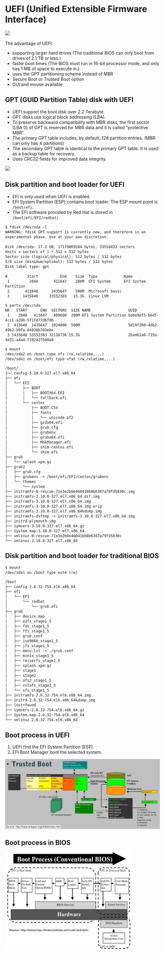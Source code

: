 # UEFI (Unified Extensible Firmware Interface)
![](https://www.howtogeek.com/wp-content/uploads/2017/05/img_5913820521683.png.pagespeed.ce.SW-PQN3x9j.png)


The advantage of UEFI:
- supporting larger hard drives (The traditional BIOS can only boot from drives of 2.1 TB or less.)
- faster boot times (The BIOS must run in 16-bit processor mode, and only has 1 MB of space to execute in.)
- uses the GPT partitioning scheme instead of MBR
- Secure Boot or Trusted Boot option
- GUI and mouse available


## GPT (GUID Partition Table) disk with UEFI
- UEFI support the boot disk over 2.2 Terabyte.
- GPT disks use logical block addressing (LBA).
- To preserve backward compatibility with MBR disks, the first sector (LBA 0) of GPT is reserved for MBR data and it is called “protective MBR”.
- The primary GPT table includes, by default, 128 partition entries. (MBR can only has 4 partitions)
- The secondary GPT table is identical to the primary GPT table. It is used as a backup table for recovery. 
- Uses CRC32 fields for improved data integrity.
  
![](https://vjauj58549.i.lithium.com/community/image/serverpage/image-id/20344iBD7B85E66A89702E/image-size/large?v=1.0&px=999)



## Disk partition and boot loader for UEFI
- EFI is only used when UEFI is enabled. 
- EFI System Partition (ESP) contains boot loader. The ESP mount point is ```/boot/efi```.
- The EFI software provided by Red Hat is stored in ```/boot/efi/EFI/redhat/```.

```
$ fdisk /dev/sda -l
WARNING: fdisk GPT support is currently new, and therefore in an experimental phase. Use at your own discretion.

Disk /dev/sda: 17.2 GB, 17179869184 bytes, 33554432 sectors
Units = sectors of 1 * 512 = 512 bytes
Sector size (logical/physical): 512 bytes / 512 bytes
I/O size (minimum/optimal): 512 bytes / 512 bytes
Disk label type: gpt

#         Start          End    Size  Type            Name
 1         2048       411647    200M  EFI System      EFI System Partition
 2       411648      1435647    500M  Microsoft basic 
 3      1435648     33552383   15.3G  Linux LVM
```

```
$ partx /dev/sda
NR   START      END  SECTORS  SIZE NAME                 UUID
 1    2048   411647   409600  200M EFI System Partition babe9ef5-b6df-4cc1-a29b-5f1fd77d6f0b
 2  411648  1435647  1024000  500M                      5d19f200-4db2-49b2-99fa-84930b703ebe
 3 1435648 33552383 32116736 15.3G                      2bad62a6-735a-4d31-a4a4-f192427580a9
```

```
$ mount
/dev/sda2 on /boot type xfs (rw,relatime,...)
/dev/sda1 on /boot/efi type vfat (rw,relatime,...)
```

```
/boot/
├── config-3.10.0-327.el7.x86_64
├── efi
│   └── EFI
│       ├── BOOT
│       │   ├── BOOTX64.EFI
│       │   └── fallback.efi
│       └── centos
│           ├── BOOT.CSV
│           ├── fonts
│           │   └── unicode.pf2
│           ├── gcdx64.efi
│           ├── grub.cfg
│           ├── grubenv
│           ├── grubx64.efi
│           ├── MokManager.efi
│           ├── shim-centos.efi
│           └── shim.efi
├── grub
│   └── splash.xpm.gz
├── grub2
│   ├── grub.cfg
│   ├── grubenv -> /boot/efi/EFI/centos/grubenv
│   └── themes
│       └── system
├── initramfs-0-rescue-71e3e2b8e46041bb8b6387a79fd5830c.img
├── initramfs-3.10.0-327.el7.x86_64.dsf.img
├── initramfs-3.10.0-327.el7.x86_64.img
├── initramfs-3.10.0-327.el7.x86_64.img.orig
├── initramfs-3.10.0-327.el7.x86_64kdump.img
├── initramfs-dsftmp -> initramfs-3.10.0-327.el7.x86_64.img
├── initrd-plymouth.img
├── symvers-3.10.0-327.el7.x86_64.gz
├── System.map-3.10.0-327.el7.x86_64
├── vmlinuz-0-rescue-71e3e2b8e46041bb8b6387a79fd5830c
└── vmlinuz-3.10.0-327.el7.x86_64
```

## Disk partition and boot loader for traditional BIOS
```
$ mount
/dev/sda1 on /boot type ext4 (rw)
```

```
/boot
├── config-2.6.32-754.el6.x86_64
├── efi
│   └── EFI
│       └── redhat
│           └── grub.efi
├── grub
│   ├── device.map
│   ├── e2fs_stage1_5
│   ├── fat_stage1_5
│   ├── ffs_stage1_5
│   ├── grub.conf
│   ├── iso9660_stage1_5
│   ├── jfs_stage1_5
│   ├── menu.lst -> ./grub.conf
│   ├── minix_stage1_5
│   ├── reiserfs_stage1_5
│   ├── splash.xpm.gz
│   ├── stage1
│   ├── stage2
│   ├── ufs2_stage1_5
│   ├── vstafs_stage1_5
│   └── xfs_stage1_5
├── initramfs-2.6.32-754.el6.x86_64.img
├── initrd-2.6.32-754.el6.x86_64kdump.img
├── lost+found
├── symvers-2.6.32-754.el6.x86_64.gz
├── System.map-2.6.32-754.el6.x86_64
└── vmlinuz-2.6.32-754.el6.x86_64
```

## Boot process in UEFI
1. UEFI find the EFI System Partition (ESP).
2. EFI Boot Manager boot the selected system.
   
![](fig/boot-uefi.jpg)

## Boot process in BIOS
![](fig/boot-bios.jpg)
